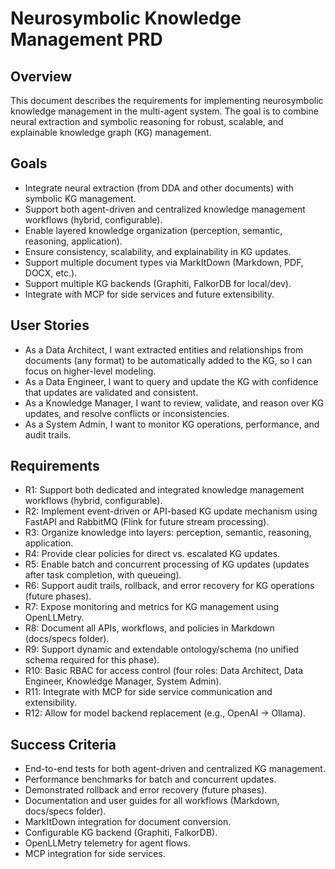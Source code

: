 # Neurosymbolic Knowledge Management PRD

## Overview
This document describes the requirements for implementing neurosymbolic knowledge management in the multi-agent system. The goal is to combine neural extraction and symbolic reasoning for robust, scalable, and explainable knowledge graph (KG) management.

## Goals
- Integrate neural extraction (from DDA and other documents) with symbolic KG management.
- Support both agent-driven and centralized knowledge management workflows (hybrid, configurable).
- Enable layered knowledge organization (perception, semantic, reasoning, application).
- Ensure consistency, scalability, and explainability in KG updates.
- Support multiple document types via MarkItDown (Markdown, PDF, DOCX, etc.).
- Support multiple KG backends (Graphiti, FalkorDB for local/dev).
- Integrate with MCP for side services and future extensibility.

## User Stories
- As a Data Architect, I want extracted entities and relationships from documents (any format) to be automatically added to the KG, so I can focus on higher-level modeling.
- As a Data Engineer, I want to query and update the KG with confidence that updates are validated and consistent.
- As a Knowledge Manager, I want to review, validate, and reason over KG updates, and resolve conflicts or inconsistencies.
- As a System Admin, I want to monitor KG operations, performance, and audit trails.

## Requirements
- R1: Support both dedicated and integrated knowledge management workflows (hybrid, configurable).
- R2: Implement event-driven or API-based KG update mechanism using FastAPI and RabbitMQ (Flink for future stream processing).
- R3: Organize knowledge into layers: perception, semantic, reasoning, application.
- R4: Provide clear policies for direct vs. escalated KG updates.
- R5: Enable batch and concurrent processing of KG updates (updates after task completion, with queueing).
- R6: Support audit trails, rollback, and error recovery for KG operations (future phases).
- R7: Expose monitoring and metrics for KG management using OpenLLMetry.
- R8: Document all APIs, workflows, and policies in Markdown (docs/specs folder).
- R9: Support dynamic and extendable ontology/schema (no unified schema required for this phase).
- R10: Basic RBAC for access control (four roles: Data Architect, Data Engineer, Knowledge Manager, System Admin).
- R11: Integrate with MCP for side service communication and extensibility.
- R12: Allow for model backend replacement (e.g., OpenAI → Ollama).

## Success Criteria
- End-to-end tests for both agent-driven and centralized KG management.
- Performance benchmarks for batch and concurrent updates.
- Demonstrated rollback and error recovery (future phases).
- Documentation and user guides for all workflows (Markdown, docs/specs folder).
- MarkItDown integration for document conversion.
- Configurable KG backend (Graphiti, FalkorDB).
- OpenLLMetry telemetry for agent flows.
- MCP integration for side services. 